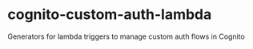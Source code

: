 # cognito-custom-auth-lambda
 Generators for lambda triggers to manage custom auth flows in Cognito
